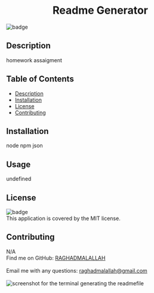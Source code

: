 
<h1 align="center">Readme Generator </h1>
  
![badge](https://img.shields.io/badge/license-MIT-brightgreen)<br />
## Description
 homework assaigment
## Table of Contents
- [Description](#description)
- [Installation](#installation)
- [License](#license)
- [Contributing](#contributing)
## Installation
 node npm json
## Usage
 undefined
## License
![badge](https://img.shields.io/badge/license-MIT-brightgreen)
<br />
This application is covered by the MIT license. 
## Contributing
 N/A
<br />
Find me on GitHub: [RAGHADMALALLAH](https://github.com/RAGHADMALALLAH)<br />
<br />
 Email me with any questions: raghadmalallah@gmail.com<br /><br />
 ![screenshot for the terminal generating the readmefile](https://github.com/Raghadmalallah/readme-generator/blob/97a26af8797a7a0a9425deab7c4c946abbbdf74a/assets/Untitled_%20Oct%2014,%202021%2011_12%20PM.gif)  
